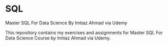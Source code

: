 # SQL

Master SQL For Data Science
By Imtiaz Ahmad via Udemy

This repository contains my exercises and assignments for Master SQL For Data Science Course by Imtiaz Ahmad via Udemy.
